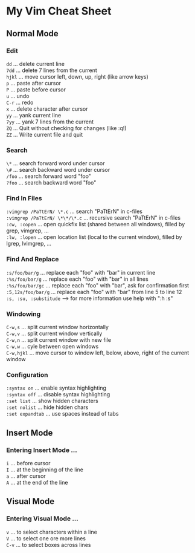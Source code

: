 # My Vim Cheat Sheet

## Normal Mode
### Edit
`dd` ... delete current line  
`7dd` ... delete 7 lines from the current  
`hjkl` ... move cursor left, down, up, right (like arrow keys)  
`p` ... paste after cursor  
`P` ... paste before cursor  
`u` ... undo  
`C-r` ... redo  
`x` ... delete character after cursor  
`yy` ... yank current line  
`7yy` ... yank 7 lines from the current  
`ZQ` ... Quit without checking for changes (like :q!)  
`ZZ` ... Write current file and quit  
### Search  
`\*` ... search forward word under cursor  
`\#` ... search backward word under cursor  
`/foo` ... search forward word "foo"  
`?foo` ... search backward word "foo"  
### Find In Files  
`:vimgrep /PaTtErN/ \*.c` ... search "PaTtErN" in c-files  
`:vimgrep /PaTtErN/ \*\*/\*.c` ... recursive search "PaTtErN" in c-files  
`:cw, :copen` ... open quickfix list (shared between all windows), filled by grep, vimgrep, ...  
`:lw, :lopen` ... open location list (local to the current window), filled by lgrep, lvimgrep, ...  
### Find And Replace  
`:s/foo/bar/g` ... replace each "foo" with "bar" in current line  
`:%s/foo/bar/g` ... replace each "foo" with "bar" in all lines  
`:%s/foo/bar/gc` ... replace each "foo" with "bar", ask for confirmation first  
`:5,12s/foo/bar/g` ...	replace each "foo" with "bar" from line 5 to line 12  
`:s, :su, :substitude` --> for more information use help with ":h :s"  
### Windowing  
`C-w,s` ... split current window horizontally  
`C-w,v` ... split current window vertically  
`C-w,n` ... split current window with new file  
`C-w,w` ... cyle between open windows  
`C-w,hjkl` ... move cursor to window left, below, above, right of the current window  
### Configuration  
`:syntax on` ... enable syntax highlighting  
`:syntax off` ... disable syntax highlighting  
`:set list` ...  show hidden characters  
`:set nolist` ... hide hidden chars  
`:set expandtab` ... use spaces instead of tabs  

## Insert Mode  
### Entering Insert Mode ...  
`i` ... before cursor  
`I` ... at the beginning of the line  
`a` ... after cursor  
`A` ... at the end of the line  

## Visual Mode  
### Entering Visual Mode ...  
`v` ... to select characters within a line  
`V` ... to select one ore more lines  
`C-v` ... to select boxes across lines  
